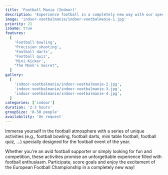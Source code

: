 ```yaml
---
title: 'Football Mania (Indoor)'
description: 'Experience football in a completely new way with our specially developed activity'
image: 'indoor-voetbalmanie/indoor-voetbalmanie-1.jpg'
priority: 21
isGame: true
features:
  [
    'Football bowling',
    'Precision shooting',
    'Football darts',
    'Football quiz',
    'Mini Kicker',
    "The Monk's Secret",
  ]
gallery:
  [
    'indoor-voetbalmanie/indoor-voetbalmanie-2.jpg',
    'indoor-voetbalmanie/indoor-voetbalmanie-3.jpg',
    'indoor-voetbalmanie/indoor-voetbalmanie-4.jpg',
  ]
categories: ['indoor']
duration: '2-3 hours'
groupSize: '8-50 people'
availability: 'On request'
---
```


Immerse yourself in the football atmosphere with a series of unique activities (e.g., football bowling, football darts, mini table football, football quiz, ...) specially designed for the football event of the year.

Whether you're an avid football supporter or simply looking for fun and competition, these activities promise an unforgettable experience filled with football enthusiasm. Participate, score goals and enjoy the excitement of the European Football Championship in a completely new way!

